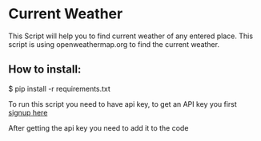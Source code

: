 # Current Weather
This Script will help you to find current weather of any entered place.
This script is using openweathermap.org to find the current weather.

## How to install: 
$ pip install -r requirements.txt

To run this script you need to have api key, to get an API key you first [signup here](https://home.openweathermap.org/api_keys)

After getting the api key you need to add it to the code 
